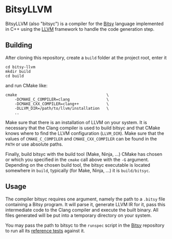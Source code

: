 # BitsyLLVM

BitsyLLVM (also "bitsyc") is a compiler for the
[Bitsy](https://github.com/apbendi/bitsyspec) language implemented in C++ using
the [LLVM](https://llvm.org) framework to handle the code generation step.

## Building

After cloning this repository, create a `build` folder at the project root,
enter it

    cd bitsy-llvm
    mkdir build
    cd build

and run CMake like:

    cmake                                       \
        -DCMAKE_C_COMPILER=clang                \
        -DCMAKE_CXX_COMPILER=clang++            \
        -DLLVM_DIR=/path/to/llvm/installation   \
        ..

Make sure that there is an installation of LLVM on your system. It is necessary
that the Clang compiler is used to build bitsyc and that CMake knows where to
find the LLVM configuration (`LLVM_DIR`). Make sure that the values of
`CMAKE_C_COMPILER` and `CMAKE_CXX_COMPILER` can be found in the `PATH` or use
absolute paths.

Finally, build bitsyc with the build tool (Make, Ninja, ...) CMake has chosen or
which you specified in the `cmake` call above with the `-G` argument. Depending
on the chosen build tool, the bitsyc executable is located somewhere in `build`,
typically (for Make, Ninja, ...) it is `build/bitsyc`.

## Usage

The compiler bitsyc requires one argument, namely the path to a `.bitsy` file
containing a Bitsy program. It will parse it, generate LLVM IR for it, pass this
intermediate code to the Clang compiler and execute the built binary. All files
generated will be put into a temporary directory on your system.

You may pass the path to bitsyc to the `runspec` script in the
[Bitsy](https://github.com/apbendi/bitsyspec) repository to run all its
[reference tests](https://github.com/apbendi/bitsyspec#usage) against it.
